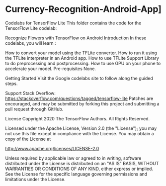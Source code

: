 # Currency-Recognition-Android-App]

Codelabs for TensorFlow Lite
This folder contains the code for the TensorFlow Lite codelab:

Recognize Flowers with TensorFlow on Android
Introduction
In these codelabs, you will learn :

How to convert your model using the TFLite converter.
How to run it using the TFLite interpreter in an Android app.
How to use TFLite Support Library to do preprocessing and postprocessing.
How to use GPU on your phone to accelerate your model.
Pre-requisites
None.

Getting Started
Visit the Google codelabs site to follow along the guided steps.

Support
Stack Overflow: https://stackoverflow.com/questions/tagged/tensorflow-lite
Patches are encouraged, and may be submitted by forking this project and submitting a pull request through GitHub.

License
Copyright 2020 The TensorFlow Authors. All Rights Reserved.

Licensed under the Apache License, Version 2.0 (the "License"); you may not use this file except in compliance with the License. You may obtain a copy of the License at

http://www.apache.org/licenses/LICENSE-2.0

Unless required by applicable law or agreed to in writing, software distributed under the License is distributed on an "AS IS" BASIS, WITHOUT WARRANTIES OR CONDITIONS OF ANY KIND, either express or implied. See the License for the specific language governing permissions and limitations under the License.
